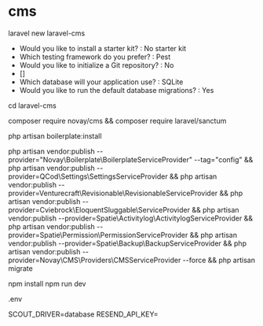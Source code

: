 # cms
 

laravel new laravel-cms
- Would you like to install a starter kit? : No starter kit
- Which testing framework do you prefer? : Pest 
- Would you like to initialize a Git repository? : No
- []
- Which database will your application use? : SQLite
- Would you like to run the default database migrations? : Yes

cd laravel-cms

composer require novay/cms && composer require laravel/sanctum

php artisan boilerplate:install

php artisan vendor:publish --provider="Novay\Boilerplate\BoilerplateServiceProvider" --tag="config" &&
php artisan vendor:publish --provider=QCod\\Settings\\SettingsServiceProvider &&
php artisan vendor:publish --provider=Venturecraft\\Revisionable\\RevisionableServiceProvider &&
php artisan vendor:publish --provider=Cviebrock\\EloquentSluggable\\ServiceProvider &&
php artisan vendor:publish --provider=Spatie\\Activitylog\\ActivitylogServiceProvider &&
php artisan vendor:publish --provider=Spatie\\Permission\\PermissionServiceProvider &&
php artisan vendor:publish --provider=Spatie\\Backup\\BackupServiceProvider &&
php artisan vendor:publish --provider=Novay\\CMS\\Providers\\CMSServiceProvider --force &&
php artisan migrate

npm install 
npm run dev



.env 

SCOUT_DRIVER=database
RESEND_API_KEY=